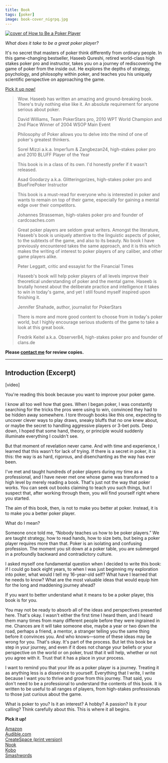 ```yaml
---
title: Book
tags: [poker]
image: book-cover_nigrpq.jpg
---
```


[![cover of How to Be a Poker Player](https:/haseebq.com/images/book-cover_nigrpq.jpg)](https://www.amazon.com/How-Be-Poker-Player-Philosophy-ebook/dp/B00HFDJU6A/)

*What does it take to be a great poker player?*

It's no secret that masters of poker think differently from ordinary people. In this game-changing bestseller, Haseeb Qureshi, retired world-class high stakes poker pro and instructor, takes you on a journey of rediscovering the game of poker from the inside out. He explores the depths of strategy, psychology, and philosophy within poker, and teaches you his uniquely scientific perspective on approaching the game.

[Pick it up now!](http://www.amazon.com/How-Be-Poker-Player-Philosophy-ebook/dp/B00HFDJU6A/)

> Wow. Haseeb has written an amazing and ground-breaking book. There's truly nothing else like it. An absolute requirement for anyone serious about poker.
> <div class="source">David Williams, Team PokerStars pro, 2010 WPT World Champion and 2nd Place Winner of 2004 WSOP Main Event</div>


> Philosophy of Poker allows you to delve into the mind of one of poker's greatest thinkers.
> <div class="source">Sorel Mizzi a.k.a. Imper1um & Zangbezan24, high-stakes poker pro and 2010 BLUFF Player of the Year</div>


> This book is in a class of its own. I'd honestly prefer if it wasn't released.
> <div class="source">Asad Goodarzy a.k.a. Glitteringprizes, high-stakes poker pro and BlueFirePoker Instructor</div>


> This book is a must-read for everyone who is interested in poker and wants to remain on top of their game, especially for gaining a mental edge over their competitors.
> <div class="source">Johannes Strasseman, high-stakes poker pro and founder of cardcoaches.com</div>


> Great poker players are seldom great writers. Amongst the literature, Haseeb's book is uniquely attentive to the linguistic aspects of poker, to the subtexts of the game, and also to its beauty. No book I have previously encountered takes the same approach, and it is this which makes the writing of interest to poker players of any caliber, and other game players alike.
> <div class="source">Peter Leggatt, critic and essayist for the Financial Times</div>

> Haseeb's book will help poker players of all levels improve their theoretical understanding of poker and the mental game. Haseeb is brutally honest about the deliberate practice and intelligence it takes to win in today's game, and yet I still found myself inspired upon finishing it.
> <div class="source">Jennifer Shahade, author, journalist for PokerStars</div>


> There is more and more good content to choose from in today's poker world, but I highly encourage serious students of the game to take a look at this great book.
> <div class="source">Fredrik Keitel a.k.a. Observer84, high-stakes poker pro and founder of clans.de</div>


**Please [contact me](httpss://haseebq.com/connect/) for review copies.**

----

## Introduction (Excerpt)

<div class="ui embed" data-url="https://www.youtube.com/embed/Al9a6AlTv5A">[video]</div>

You're reading this book because you want to improve your poker game.

I know all too well how that goes. When I began poker, I was constantly searching for the tricks the pros were using to win, convinced they had to be hidden away somewhere. I tore through books like this one, expecting to uncover clever ways to play draws, sneaky bluffs that no one knew about, or maybe the secret to handling aggressive players or 3-bet pots. Deep down, I hoped that some hand, theory, or principle would suddenly illuminate everything I couldn't see.

But that moment of revelation never came. And with time and experience, I learned that this wasn't for lack of trying. If there is a secret in poker, it is this: the way is as hard, rigorous, and disenchanting as the way has ever been.

I've met and taught hundreds of poker players during my time as a professional, and I have never met one whose game was transformed to a high level by merely reading a book. That's just not the way that poker works. You can seek out books claiming to teach you such things, but I suspect that, after working through them, you will find yourself right where you started.

The aim of this book, then, is not to make you better at poker. Instead, it is to make you a better poker player.

What do I mean?

Someone once told me, &ldquo;Nobody teaches us how to be poker players.&rdquo; We are taught strategy, how to read hands, how to size bets, but being a poker player requires more than that. Poker is an isolating and confusing profession. The moment you sit down at a poker table, you are submerged in a profoundly backward and contradictory culture.

I asked myself one fundamental question when I decided to write this book: if I could go back eight years, to when I was just beginning my exploration into poker, what would I tell my 16-year-old self? What have I learned that he needs to know? What are the most valuable ideas that would equip him for the long and maddening journey ahead?

If you want to better understand what it means to be a poker player, this book is for you.

You may not be ready to absorb all of the ideas and perspectives presented here. That's okay. I wasn't either the first time I heard them, and I heard them many times from many different people before they were ingrained in me. Chances are it will take someone else, maybe a year or two down the road, perhaps a friend, a mentor, a stranger telling you the same thing before it convinces you. And who knows&mdash;some of these ideas may be wrong for you. That's okay. It's part of the process. But let this book be a step in your journey, and even if it does not change your beliefs or your perspective on the world or on poker, trust that it will help, whether or not you agree with it. Trust that it has a place in your process.

I want to remind you that your life as a poker player is a journey. Treating it as anything less is a disservice to yourself. Everything that I write, I write because I want you to thrive and grow from this journey. That said, you don't need to be a professional to understand the contents of this book. It is written to be useful to all ranges of players, from high-stakes professionals to those just curious about the game.

What is poker to you? Is it an interest? A hobby? A passion? Is it your calling? Think carefully about this. This is where it all begins.

**Pick it up!**

[Amazon](http://www.amazon.com/How-Be-Poker-Player-Philosophy-ebook/dp/B00HFDJU6A/)  
[Audible.com](http://www.audible.com/pd/Self-Development/How-to-Be-a-Poker-Player-Audiobook/B00II81IHU/)  
[CreateSpace <span class="smaller">(print version)</span>](https://www.createspace.com/4581115)  
[Nook](http://www.barnesandnoble.com/w/how-to-be-a-poker-player-haseeb-qureshi/1117764930?ean=2940148932055)  
[Kobo](http://store.kobobooks.com/en-US/ebook/how-to-be-a-poker-player-the-philosophy-of-poker)  
[Smashwords](http://www.smashwords.com/books/view/389670)

